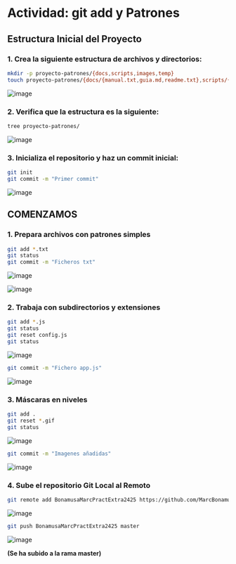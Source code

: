 # Actividad: git add y Patrones

## Estructura Inicial del Proyecto

### 1. Crea la siguiente estructura de archivos y directorios:
```bash
mkdir -p proyecto-patrones/{docs,scripts,images,temp}
touch proyecto-patrones/{docs/{manual.txt,guia.md,readme.txt},scripts/{app.js,utils.py,config.js},images/{logo.png,icon.jpg,banner.gif},temp/{pruebas.log,debug.txt,draft.md}}
```
![image](https://github.com/user-attachments/assets/6228ea0f-de7c-4c51-be33-7f6ec48da902)

### 2. Verifica que la estructura es la siguiente:
```bash
tree proyecto-patrones/
```

![image](https://github.com/user-attachments/assets/d1711e28-f08c-4bbb-99f2-f0ce50ebbb31)

### 3. Inicializa el repositorio y haz un commit inicial:
```bash
git init
git commit -m "Primer commit"
```

![image](https://github.com/user-attachments/assets/4756568d-94a1-41a1-bafa-ef71d50896c6)

## COMENZAMOS
### 1. Prepara archivos con patrones simples
```bash
git add *.txt
git status
git commit -m "Ficheros txt"
```

![image](https://github.com/user-attachments/assets/0e9bb718-4bbe-4e57-b32b-b15194bf52e9)

![image](https://github.com/user-attachments/assets/399081f3-3788-44df-a0ae-2eba26d82f80)

### 2. Trabaja con subdirectorios y extensiones
```bash
git add *.js
git status
git reset config.js
git status
```

![image](https://github.com/user-attachments/assets/a58bcec0-fbeb-4cab-83d8-896c223701fa)

```bash
git commit -m "Fichero app.js"
```
![image](https://github.com/user-attachments/assets/f75c646e-e032-4261-9489-f2fc615b0828)

### 3. Máscaras en niveles
```bash
git add .
git reset *.gif
git status
```
![image](https://github.com/user-attachments/assets/8b3a66df-f7ac-4e3e-97dc-3f5af1eaeed9)

```bash
git commit -m "Imagenes añadidas"
```
![image](https://github.com/user-attachments/assets/6a94eddc-9ea8-4dc7-bab3-fb2ca3f75599)

### 4. Sube el repositorio Git Local al Remoto
```bash
git remote add BonamusaMarcPractExtra2425 https://github.com/MarcBonamusa/BonamusaMarcPractExtra2425.git
```
![image](https://github.com/user-attachments/assets/7df9c215-7c0d-4e77-a0a2-bc0ead83c78b)

```bash
git push BonamusaMarcPractExtra2425 master
```
![image](https://github.com/user-attachments/assets/ee4426fd-33cd-4798-a88d-2d4b21596869)

**(Se ha subido a la rama master)**


